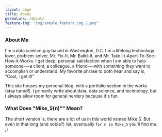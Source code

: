 ```yaml
---
layout: page
title: About
permalink: /about/
feature-img: "img/sample_feature_img_2.png"
---
```


### About Me
I'm a data science guy based in Washington, D.C.  I'm a lifelong technology lover, problem-solver, Mr. Fix-It, Mr. Build-It, and Mr. Take-It-Apart-To-See-How-it-Works. I get deep, personal satisfaction when I am able to help someone-—a client, a colleague, a friend—-with something they want to accomplish or understand.   My favorite phrase to both hear and say is, “Cool, I get it!”

This site houses my personal blog, with a portfolio section in the works (stay tuned!). I primarily write about data, data science, and technology, but I always allow room for general nerdery because it's fun.

### What Does "Mike_S(n)"" Mean?
The short version is, there are a lot of us in this world named Mike S.  But even in that long (and noble?) list, eventually `for n in Mike_S` you'll find me. ;)
